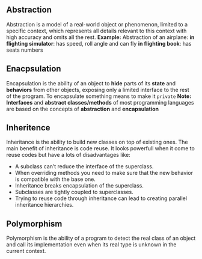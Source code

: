 ## Abstraction
Abstraction is a model of a real-world object or phenomenon, limited to a specific context, which represents all details relevant to this context with high accuracy and omits all the rest.
**Example:**
Abstraction of an airplane:
**in flighting simulator**: has speed, roll angle and can fly
**in flighting book**: has seats numbers
## Enacpsulation
Encapsulation is the ability of an object to **hide** parts of its **state** and **behaviors** from other objects, exposing only a limited interface to the rest of the program.
To encapsulate something means to make it `private`
**Note:**
**Interfaces** and **abstract classes/methods** of most programming languages are based on the concepts of **abstraction** and **encapsulation**
## Inheritence
Inheritance is the ability to build new classes on top of existing ones. The main benefit of inheritance is code reuse.
It looks powerfull when it come to reuse codes but have a lots of disadvantages like:
- A subclass can’t reduce the interface of the superclass.
- When overriding methods you need to make sure that the new behavior is compatible with the base one.
- Inheritance breaks encapsulation of the superclass.
- Subclasses are tightly coupled to superclasses.
- Trying to reuse code through inheritance can lead to creating parallel inheritance hierarchies.
## Polymorphism
Polymorphism is the ability of a program to detect the real class of an object and call its implementation even when its real type is unknown in the current context.


